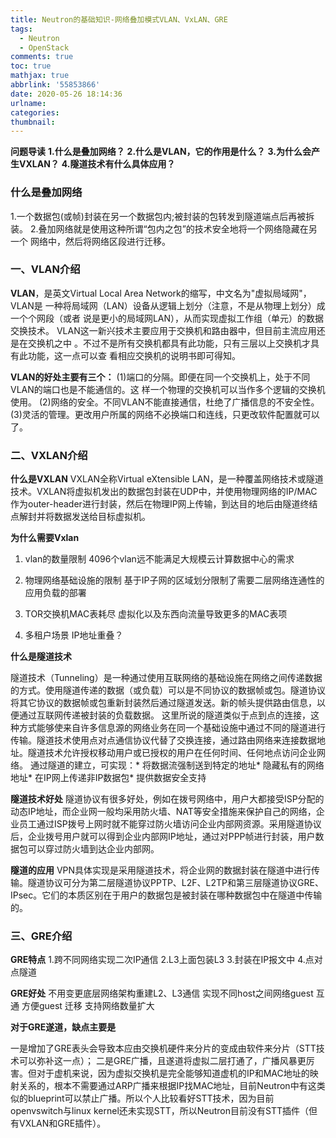```yaml
---
title: Neutron的基础知识-网络叠加模式VLAN、VxLAN、GRE
tags:
  - Neutron
  - OpenStack
comments: true
toc: true
mathjax: true
abbrlink: '55853866'
date: 2020-05-26 18:14:36
urlname:
categories:
thumbnail:
---
```


**问题导读**
**1.什么是叠加网络？**
**2.什么是VLAN，它的作用是什么？**
**3.为什么会产生VXLAN？**
**4.隧道技术有什么具体应用？**

### **什么是叠加网络**
1.一个数据包(或帧)封装在另一个数据包内;被封装的包转发到隧道端点后再被拆装。
2.叠加网络就是使用这种所谓“包内之包”的技术安全地将一个网络隐藏在另一个 网络中，然后将网络区段进行迁移。



### **一、VLAN介绍**
**VLAN**，是英文Virtual Local Area Network的缩写，中文名为"虚拟局域网"， VLAN是
一种将局域网（LAN）设备从逻辑上划分（注意，不是从物理上划分）成一个个网段（或者
说是更小的局域网LAN），从而实现虚拟工作组（单元）的数据交换技术。
VLAN这一新兴技术主要应用于交换机和路由器中，但目前主流应用还是在交换机之中
。不过不是所有交换机都具有此功能，只有三层以上交换机才具有此功能，这一点可以查
看相应交换机的说明书即可得知。

**VLAN的好处主要有三个：**
(1)端口的分隔。即便在同一个交换机上，处于不同VLAN的端口也是不能通信的。这
样一个物理的交换机可以当作多个逻辑的交换机使用。
(2)网络的安全。不同VLAN不能直接通信，杜绝了广播信息的不安全性。
(3)灵活的管理。更改用户所属的网络不必换端口和连线，只更改软件配置就可以了。


### **二、VXLAN介绍**

**什么是VXLAN**
VXLAN全称Virtual eXtensible LAN，是一种覆盖网络技术或隧道技术。VXLAN将虚拟机发出的数据包封装在UDP中，并使用物理网络的IP/MAC作为outer-header进行封装，然后在物理IP网上传输，到达目的地后由隧道终结点解封并将数据发送给目标虚拟机。

**为什么需要Vxlan**

1. vlan的数量限制
     4096个vlan远不能满足大规模云计算数据中心的需求

2. 物理网络基础设施的限制
     基于IP子网的区域划分限制了需要二层网络连通性的应用负载的部署

3. TOR交换机MAC表耗尽
     虚拟化以及东西向流量导致更多的MAC表项

4. 多租户场景
     IP地址重叠？


**什么是隧道技术**

隧道技术（Tunneling）是一种通过使用互联网络的基础设施在网络之间传递数据的方式。使用隧道传递的数据（或负载）可以是不同协议的数据帧或包。隧道协议将其它协议的数据帧或包重新封装然后通过隧道发送。新的帧头提供路由信息，以便通过互联网传递被封装的负载数据。
  这里所说的隧道类似于点到点的连接，这种方式能够使来自许多信息源的网络业务在同一个基础设施中通过不同的隧道进行传输。隧道技术使用点对点通信协议代替了交换连接，通过路由网络来连接数据地址。隧道技术允许授权移动用户或已授权的用户在任何时间、任何地点访问企业网络。
  通过隧道的建立，可实现：* 将数据流强制送到特定的地址* 隐藏私有的网络地址* 在IP网上传递非IP数据包* 提供数据安全支持


**隧道技术好处**
隧道协议有很多好处，例如在拨号网络中，用户大都接受ISP分配的动态IP地址，而企业网一般均采用防火墙、NAT等安全措施来保护自己的网络，企业员工通过ISP拨号上网时就不能穿过防火墙访问企业内部网资源。采用隧道协议后，企业拨号用户就可以得到企业内部网IP地址，通过对PPP帧进行封装，用户数据包可以穿过防火墙到达企业内部网。

**隧道的应用**
VPN具体实现是采用隧道技术，将企业网的数据封装在隧道中进行传输。隧道协议可分为第二层隧道协议PPTP、L2F、L2TP和第三层隧道协议GRE、IPsec。它们的本质区别在于用户的数据包是被封装在哪种数据包中在隧道中传输的。

### **三、GRE介绍**

**GRE特点**
1.跨不同网络实现二次IP通信
2.L3上面包装L3
3.封装在IP报文中
4.点对点隧道


**GRE好处**
不用变更底层网络架构重建L2、L3通信
实现不同host之间网络guest 互通
方便guest 迁移
支持网络数量扩大


**对于GRE遂道，缺点主要是**

一是增加了GRE表头会导致本应由交换机硬件来分片的变成由软件来分片（STT技术可以弥补这一点）；
二是GRE广播，且遂道将虚拟二层打通了，广播风暴更厉害。但对于虚机来说，因为虚拟交换机是完全能够知道虚机的IP和MAC地址的映射关系的，根本不需要通过ARP广播来根据IP找MAC地址，目前Neutron中有这类似的blueprint可以禁止广播。所以个人比较看好STT技术，因为目前openvswitch与linux kernel还未实现STT，所以Neutron目前没有STT插件（但有VXLAN和GRE插件）。